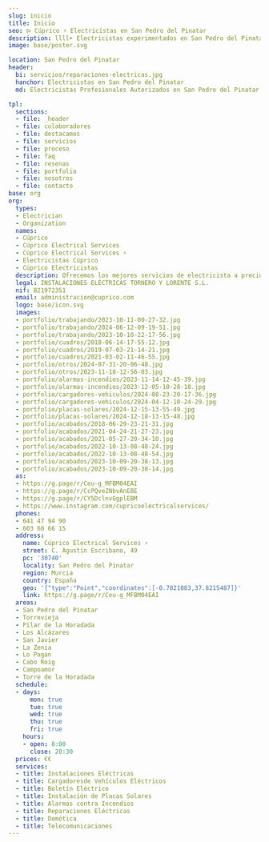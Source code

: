 ```yaml
---
slug: inicio
title: Inicio
seo: ᐅ Cúprico ⚡️ Electricistas en San Pedro del Pinatar
description: llll➤ Electricistas experimentados en San Pedro del Pinatar para todas tus necesidades eléctricas. Servicio rápido, eficaz y de confianza ✅ ¡Contáctanos!
image: base/poster.svg

location: San Pedro del Pinatar
header:
  bi: servicios/reparaciones-electricas.jpg
  hanchor: Electricistas en San Pedro del Pinatar
  md: Electricistas Profesionales Autorizados en San Pedro del Pinatar

tpl:
  sections:
  - file: _header
  - file: colaboradores
  - file: destacamos
  - file: servicios
  - file: proceso
  - file: faq
  - file: resenas
  - file: portfolio
  - file: nosotros
  - file: contacto
base: org
org:
  types:
  - Electrician
  - Organization
  names:
  - Cúprico
  - Cúprico Electrical Services
  - Cúprico Electrical Services ⚡
  - Electricistas Cúprico
  - Cúprico Electricistas
  description: Ofrecemos los mejores servicios de electricista a precios competitivos. Cúprico ofrece soluciones a los problemas relacionados con la electricidad.
  legal: INSTALACIONES ELÉCTRICAS TORNERO Y LORENTE S.L.
  nif: B21972351
  email: administracion@cuprico.com
  logo: base/icon.svg
  images:
  - portfolio/trabajando/2023-10-11-00-27-32.jpg
  - portfolio/trabajando/2024-06-12-09-19-51.jpg
  - portfolio/trabajando/2023-10-10-22-17-56.jpg
  - portfolio/cuadros/2018-06-14-17-55-12.jpg
  - portfolio/cuadros/2019-07-03-21-14-21.jpg
  - portfolio/cuadros/2021-03-02-11-46-55.jpg
  - portfolio/otros/2024-07-31-20-06-48.jpg
  - portfolio/otros/2023-11-18-12-56-03.jpg
  - portfolio/alarmas-incendios/2023-11-14-12-45-39.jpg
  - portfolio/alarmas-incendios/2023-12-05-10-28-18.jpg
  - portfolio/cargadores-vehiculos/2024-08-23-20-17-36.jpg
  - portfolio/cargadores-vehiculos/2024-04-12-10-24-29.jpg
  - portfolio/placas-solares/2024-12-15-13-55-49.jpg
  - portfolio/placas-solares/2024-12-18-13-15-48.jpg
  - portfolio/acabados/2018-06-29-23-21-31.jpg
  - portfolio/acabados/2021-04-24-21-27-23.jpg
  - portfolio/acabados/2021-05-27-20-34-10.jpg
  - portfolio/acabados/2022-10-13-08-48-24.jpg
  - portfolio/acabados/2022-10-13-08-48-54.jpg
  - portfolio/acabados/2023-10-09-20-38-13.jpg
  - portfolio/acabados/2023-10-09-20-38-14.jpg
  as:
  - https://g.page/r/Ceu-g_MFBM04EAI
  - https://g.page/r/CcPQveZNbvAnEBE
  - https://g.page/r/CY5DclnvGgplEBM
  - https://www.instagram.com/cupricoelectricalservices/
  phones:
  - 641 47 94 90
  - 603 60 66 15
  address:
    name: Cúprico Electrical Services ⚡
    street: C. Agustín Escribano, 49
    pc: '30740'
    locality: San Pedro del Pinatar
    region: Murcia
    country: España
    geo: '{"type":"Point","coordinates":[-0.7821083,37.8215487]}'
    link: https://g.page/r/Ceu-g_MFBM04EAI
  areas:
  - San Pedro del Pinatar
  - Torrevieja
  - Pilar de la Horadada
  - Los Alcázares
  - San Javier
  - La Zenia
  - Lo Pagan
  - Cabo Roig
  - Campoamor
  - Torre de la Horadada
  schedule:
  - days:
      mon: true
      tue: true
      wed: true
      thu: true
      fri: true
    hours:
    - open: 8:00
      close: 20:30
  prices: €€
  services:
  - title: Instalaciones Eléctricas
  - title: Cargadoresde Vehículos Eléctricos
  - title: Boletín Eléctrico
  - title: Instalación de Placas Solares
  - title: Alarmas contra Incendios
  - title: Reparaciones Eléctricas
  - title: Domótica
  - title: Telecomunicaciones
---
```

